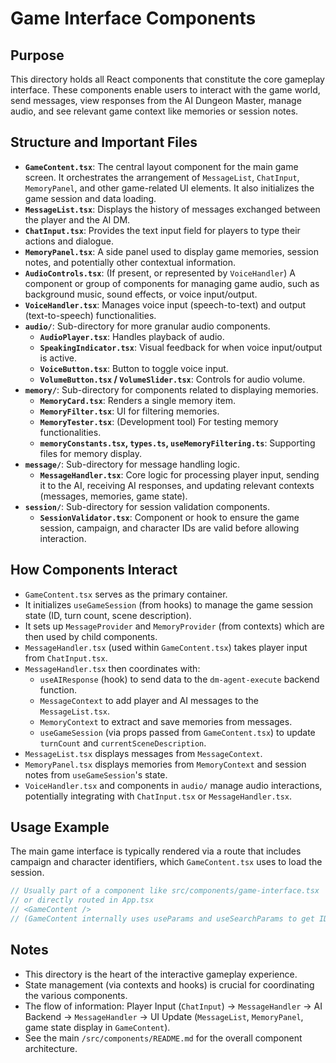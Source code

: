 # Game Interface Components

## Purpose

This directory holds all React components that constitute the core gameplay interface. These components enable users to interact with the game world, send messages, view responses from the AI Dungeon Master, manage audio, and see relevant game context like memories or session notes.

## Structure and Important Files

- **`GameContent.tsx`**: The central layout component for the main game screen. It orchestrates the arrangement of `MessageList`, `ChatInput`, `MemoryPanel`, and other game-related UI elements. It also initializes the game session and data loading.
- **`MessageList.tsx`**: Displays the history of messages exchanged between the player and the AI DM.
- **`ChatInput.tsx`**: Provides the text input field for players to type their actions and dialogue.
- **`MemoryPanel.tsx`**: A side panel used to display game memories, session notes, and potentially other contextual information.
- **`AudioControls.tsx`**: (If present, or represented by `VoiceHandler`) A component or group of components for managing game audio, such as background music, sound effects, or voice input/output.
- **`VoiceHandler.tsx`**: Manages voice input (speech-to-text) and output (text-to-speech) functionalities.
- **`audio/`**: Sub-directory for more granular audio components.
    - **`AudioPlayer.tsx`**: Handles playback of audio.
    - **`SpeakingIndicator.tsx`**: Visual feedback for when voice input/output is active.
    - **`VoiceButton.tsx`**: Button to toggle voice input.
    - **`VolumeButton.tsx` / `VolumeSlider.tsx`**: Controls for audio volume.
- **`memory/`**: Sub-directory for components related to displaying memories.
    - **`MemoryCard.tsx`**: Renders a single memory item.
    - **`MemoryFilter.tsx`**: UI for filtering memories.
    - **`MemoryTester.tsx`**: (Development tool) For testing memory functionalities.
    - **`memoryConstants.tsx`, `types.ts`, `useMemoryFiltering.ts`**: Supporting files for memory display.
- **`message/`**: Sub-directory for message handling logic.
    - **`MessageHandler.tsx`**: Core logic for processing player input, sending it to the AI, receiving AI responses, and updating relevant contexts (messages, memories, game state).
- **`session/`**: Sub-directory for session validation components.
    - **`SessionValidator.tsx`**: Component or hook to ensure the game session, campaign, and character IDs are valid before allowing interaction.

## How Components Interact

- `GameContent.tsx` serves as the primary container.
- It initializes `useGameSession` (from hooks) to manage the game session state (ID, turn count, scene description).
- It sets up `MessageProvider` and `MemoryProvider` (from contexts) which are then used by child components.
- `MessageHandler.tsx` (used within `GameContent.tsx`) takes player input from `ChatInput.tsx`.
- `MessageHandler.tsx` then coordinates with:
    - `useAIResponse` (hook) to send data to the `dm-agent-execute` backend function.
    - `MessageContext` to add player and AI messages to the `MessageList.tsx`.
    - `MemoryContext` to extract and save memories from messages.
    - `useGameSession` (via props passed from `GameContent.tsx`) to update `turnCount` and `currentSceneDescription`.
- `MessageList.tsx` displays messages from `MessageContext`.
- `MemoryPanel.tsx` displays memories from `MemoryContext` and session notes from `useGameSession`'s state.
- `VoiceHandler.tsx` and components in `audio/` manage audio interactions, potentially integrating with `ChatInput.tsx` or `MessageHandler.tsx`.

## Usage Example

The main game interface is typically rendered via a route that includes campaign and character identifiers, which `GameContent.tsx` uses to load the session.

```typescript
// Usually part of a component like src/components/game-interface.tsx
// or directly routed in App.tsx
// <GameContent />
// (GameContent internally uses useParams and useSearchParams to get IDs)
```

## Notes

- This directory is the heart of the interactive gameplay experience.
- State management (via contexts and hooks) is crucial for coordinating the various components.
- The flow of information: Player Input (`ChatInput`) -> `MessageHandler` -> AI Backend -> `MessageHandler` -> UI Update (`MessageList`, `MemoryPanel`, game state display in `GameContent`).
- See the main `/src/components/README.md` for the overall component architecture.
